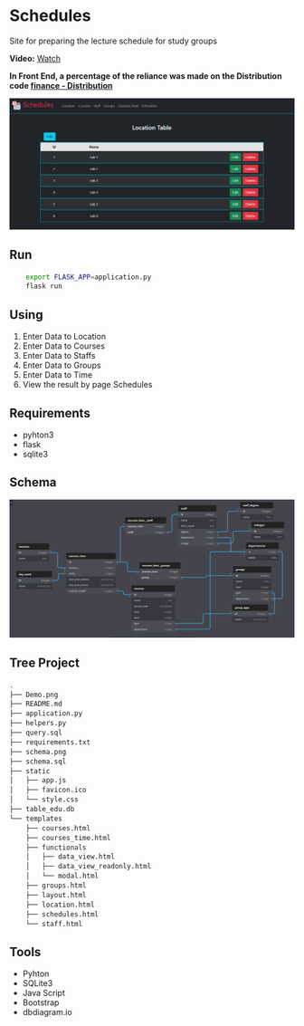 # Schedules
Site for preparing the lecture schedule for study groups

**Video:** [Watch](https://youtu.be/QBxL2N5m2go)


**In Front End, a percentage of the reliance was made on the Distribution code [finance - Distribution](https://cs50.harvard.edu/x/2021/psets/9/finance/)**

![Demo](Demo.png)



## Run
```sh
	export FLASK_APP=application.py 
	flask run
```

## Using 
1. Enter Data to Location
1. Enter Data to Courses
1. Enter Data to Staffs
1. Enter Data to Groups
1. Enter Data to Time
1. View the result by page Schedules

<!-- ## Python OR JS Convert html to png...soon  -->

## Requirements
- pyhton3
- flask
- sqlite3



## Schema
![schema](schema.png)


## Tree Project 
```sh
.
├── Demo.png
├── README.md
├── application.py
├── helpers.py
├── query.sql
├── requirements.txt
├── schema.png
├── schema.sql
├── static
│   ├── app.js
│   ├── favicon.ico
│   └── style.css
├── table_edu.db
└── templates
    ├── courses.html
    ├── courses_time.html
    ├── functionals
    │   ├── data_view.html
    │   ├── data_view_readonly.html
    │   └── modal.html
    ├── groups.html
    ├── layout.html
    ├── location.html
    ├── schedules.html
    └── staff.html
```



## Tools
- Pyhton
- SQLite3
- Java Script 
- Bootstrap
- dbdiagram.io

